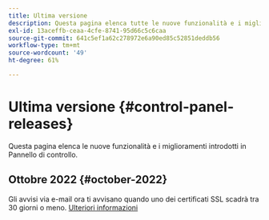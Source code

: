 ```yaml
---
title: Ultima versione
description: Questa pagina elenca tutte le nuove funzionalità e i miglioramenti introdotti in Pannello di controllo
exl-id: 13aceffb-ceaa-4cfe-8741-95d66c5c6caa
source-git-commit: 641c5ef1a62c278972e6a90ed85c52851deddb56
workflow-type: tm+mt
source-wordcount: '49'
ht-degree: 61%

---
```


# Ultima versione {#control-panel-releases}

Questa pagina elenca le nuove funzionalità e i miglioramenti introdotti in Pannello di controllo.

## Ottobre 2022 {#october-2022}

Gli avvisi via e-mail ora ti avvisano quando uno dei certificati SSL scadrà tra 30 giorni o meno. [Ulteriori informazioni](../performance-monitoring/using/email-alerting.md)
